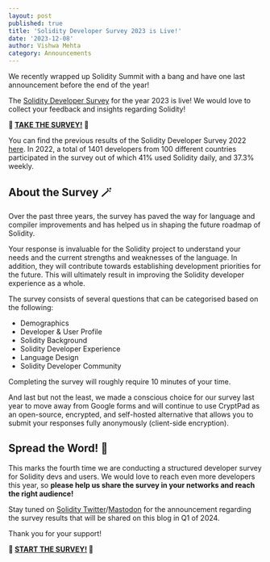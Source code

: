 ```yaml
---
layout: post
published: true
title: 'Solidity Developer Survey 2023 is Live!'
date: '2023-12-08'
author: Vishwa Mehta
category: Announcements
---
```


We recently wrapped up Solidity Summit with a bang and have one last announcement before the end of the year!

The [Solidity Developer Survey](https://cryptpad.fr/form/#/2/form/view/pV-DdryeJoYUWvW+gXsFaMNynEY7t5mUsgeD1urgwSE/) for the year 2023 is live! We would love to collect your feedback and insights regarding Solidity!

**📝 [TAKE THE SURVEY!](https://cryptpad.fr/form/#/2/form/view/pV-DdryeJoYUWvW+gXsFaMNynEY7t5mUsgeD1urgwSE/) 📝**

You can find the previous results of the Solidity Developer Survey 2022 [here](https://soliditylang.org/blog/2023/03/10/solidity-developer-survey-2022-results/). In 2022, a total of 1401 developers from 100 different countries participated in the survey out of which 41% used Solidity daily, and 37.3% weekly.

## About the Survey 🪄

Over the past three years, the survey has paved the way for language and compiler improvements and has helped us in shaping the future roadmap of Solidity.

Your response is invaluable for the Solidity project to understand your needs and the current strengths and weaknesses of the language. In addition, they will contribute towards establishing development priorities for the future. This will ultimately result in improving the Solidity developer experience as a whole.

The survey consists of several questions that can be categorised based on the following:

- Demographics
- Developer & User Profile
- Solidity Background
- Solidity Developer Experience
- Language Design
- Solidity Developer Community

Completing the survey will roughly require 10 minutes of your time.

And last but not the least, we made a conscious choice for our survey last year to move away from Google forms and will continue to use CryptPad as an open-source, encrypted, and self-hosted alternative that allows you to submit your responses fully anonymously (client-side encryption).

## Spread the Word! 📯

This marks the fourth time we are conducting a structured developer survey for Solidity devs and users. We would love to reach even more developers this year, so **please help us share the survey in your networks and reach the right audience!**

Stay tuned on [Solidity Twitter](https://twitter.com/solidity_lang)/[Mastodon](https://fosstodon.org/@solidity) for the announcement regarding the survey results that will be shared on this blog in Q1 of 2024.

Thank you for your support!

**🏁 [START THE SURVEY!](https://cryptpad.fr/form/#/2/form/view/pV-DdryeJoYUWvW+gXsFaMNynEY7t5mUsgeD1urgwSE/) 🏁**
